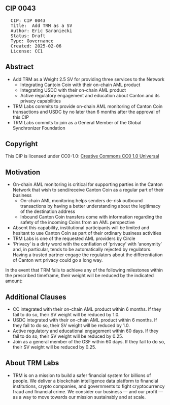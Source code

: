 ## CIP 0043

<pre>
  CIP: CIP 0043
  Title:  Add TRM as a SV  
  Author: Eric Saraniecki <eric@digitalasset.com>
  Status: Draft 
  Type: Governance 
  Created: 2025-02-06
  License: CC1
</pre>

## Abstract

* Add TRM as a Weight 2.5 SV for providing three services to the Network
  * Integrating Cantoin Coin with their on-chain AML product 
  * Integrating USDC with their on-chain AML product 
  * Active regulatory engagement and education about Canton and its privacy capabilities 
* TRM Labs commits to provide on-chain AML monitoring of Canton Coin transactions and USDC by no later than 6 months after the approval of this CIP 
* TRM Labs commits to join as a General Member of the Global Synchronizer Foundation 

## Copyright

This CIP is licensed under CC0-1.0: [Creative Commons CC0 1.0 Universal](https://creativecommons.org/publicdomain/zero/1.0/)


## Motivation

* On-chain AML monitoring is critical for supporting parties in the Canton Network that wish to send/receive Canton Coin as a regular part of their business 
  * On-chain AML monitoring helps senders de-risk outbound transactions by having a better understanding about the legitimacy of the destination address 
  * Inbound Canton Coin transfers come with information regarding the safety of the incoming Coins from an AML perspective 
* Absent this capability, institutional participants will be limited and hesitant to use Canton Coin as part of their ordinary business activities 
* TRM Labs is one of the requested AML providers by Circle
* ‘Privacy’ is a dirty word with the conflation of ‘privacy’ with ‘anonymity’ and, in particular, tends to be automatically rejected by regulators. Having a trusted partner engage the regulators about the differentiation of Canton wrt privacy could go a long way. 


In the event that TRM fails to achieve any of the following milestones within the prescribed timeframe, their weight will be reduced by the indicated amount:

 
## Additional Clauses 

* CC integrated with their on-chain AML product within 6 months. If they fail to do so, their SV weight will be reduced by 1.0.
* USDC integrated with their on-chain AML product within 6 months. If they fail to do so, their SV weight will be reduced by 1.0.
* Active regulatory and educational engagement within 60 days.  If they fail to do so, their SV weight will be reduced by 0.25.
* Join as a general member of the GSF within 60 days. If they fail to do so, their SV weight will be reduced by 0.25.

## About TRM Labs

* TRM is on a mission to build a safer financial system for billions of people. We deliver a blockchain intelligence data platform to financial institutions, crypto companies, and governments to fight cryptocurrency fraud and financial crime. We consider our business — and our profit — as a way to move towards our mission sustainably and at scale.
